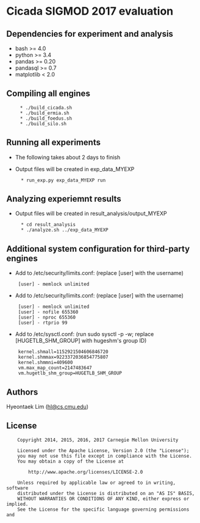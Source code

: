 Cicada SIGMOD 2017 evaluation
=============================

Dependencies for experiment and analysis
----------------------------------------

 * bash >= 4.0
 * python >= 3.4
 * pandas >= 0.20
 * pandasql >= 0.7
 * matplotlib < 2.0

Compiling all engines
---------------------

         * ./build_cicada.sh
         * ./build_ermia.sh
         * ./build_foedus.sh
         * ./build_silo.sh

Running all experiments
-----------------------

 * The following takes about 2 days to finish
 * Output files will be created in exp_data_MYEXP

         * run_exp.py exp_data_MYEXP run

Analyzing experiemnt results
----------------------------

 * Output files will be created in result_analysis/output_MYEXP

         * cd result_analysis
         * ./analyze.sh ../exp_data_MYEXP

Additional system configuration for third-party engines
-------------------------------------------------------

 * Add to /etc/security/limits.conf: (replace [user] with the username)

        [user] - memlock unlimited

 * Add to /etc/security/limits.conf: (replace [user] with the username)

        [user] - memlock unlimited
        [user] - nofile 655360
        [user] - nproc 655360
        [user] - rtprio 99

 * Add to /etc/sysctl.conf: (run sudo sysctl -p -w; replace [HUGETLB_SHM_GROUP] with hugeshm's group ID)

        kernel.shmall=1152921504606846720
        kernel.shmmax=9223372036854775807
        kernel.shmmni=409600
        vm.max_map_count=2147483647
        vm.hugetlb_shm_group=HUGETLB_SHM_GROUP

Authors
-------

Hyeontaek Lim (hl@cs.cmu.edu)

License
-------

        Copyright 2014, 2015, 2016, 2017 Carnegie Mellon University

        Licensed under the Apache License, Version 2.0 (the "License");
        you may not use this file except in compliance with the License.
        You may obtain a copy of the License at

            http://www.apache.org/licenses/LICENSE-2.0

        Unless required by applicable law or agreed to in writing, software
        distributed under the License is distributed on an "AS IS" BASIS,
        WITHOUT WARRANTIES OR CONDITIONS OF ANY KIND, either express or implied.
        See the License for the specific language governing permissions and

